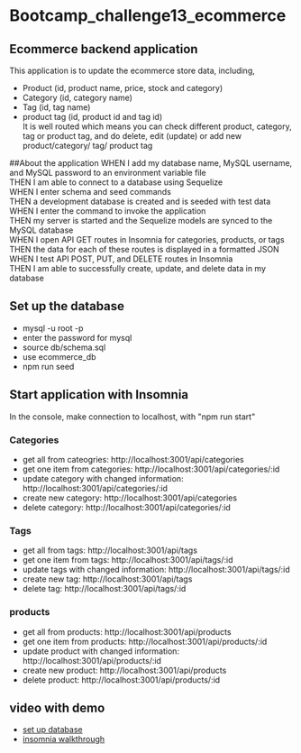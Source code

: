 # Bootcamp_challenge13_ecommerce
## Ecommerce backend application
This application is to update the ecommerce store data, including, 
- Product (id, product name, price, stock and category)
- Category (id, category name)
- Tag (id, tag name)
- product tag (id, product id and tag id)<br/>
It is well routed which means you can check different product, category, tag or product tag, and do delete, edit (update) or add new product/category/ tag/ product tag

##About the application
WHEN I add my database name, MySQL username, and MySQL password to an environment variable file<br/>
THEN I am able to connect to a database using Sequelize<br/>
WHEN I enter schema and seed commands<br/>
THEN a development database is created and is seeded with test data<br/>
WHEN I enter the command to invoke the application<br/>
THEN my server is started and the Sequelize models are synced to the MySQL database<br/>
WHEN I open API GET routes in Insomnia for categories, products, or tags<br/>
THEN the data for each of these routes is displayed in a formatted JSON<br/>
WHEN I test API POST, PUT, and DELETE routes in Insomnia<br/>
THEN I am able to successfully create, update, and delete data in my database<br/>

## Set up the database
- mysql -u root -p 
- enter the password for mysql
- source db/schema.sql
- use ecommerce_db
- npm run seed <br/>

## Start application with Insomnia
In the console, make connection to localhost, with "npm run start"<br/>

### Categories
- get all from cateogries: http://localhost:3001/api/categories
- get one item from categories: http://localhost:3001/api/categories/:id
- update category with changed information: http://localhost:3001/api/categories/:id
- create new category: http://localhost:3001/api/categories
- delete category: http://localhost:3001/api/categories/:id

### Tags
- get all from tags: http://localhost:3001/api/tags
- get one item from tags: http://localhost:3001/api/tags/:id
- update tags with changed information: http://localhost:3001/api/tags/:id
- create new tag: http://localhost:3001/api/tags
- delete tag: http://localhost:3001/api/tags/:id


### products
- get all from products: http://localhost:3001/api/products
- get one item from products: http://localhost:3001/api/products/:id
- update product with changed information: http://localhost:3001/api/products/:id
- create new product: http://localhost:3001/api/products
- delete product: http://localhost:3001/api/products/:id

## video with demo
- [set up database](https://drive.google.com/file/d/18Kh9U9VzQifnOyhYzkjL_UsPUf4deDdl/view?usp=sharing)<br/>
- [insomnia walkthrough](https://drive.google.com/file/d/1B9xWh8V_cwEqNyBsH1glXVvFZfi-uWTp/view?usp=sharing)
